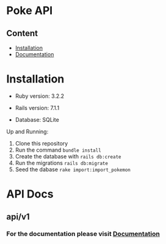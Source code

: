 # Poke API

## Content

- [Installation](#installation)
- [Documentation](#api-docs)

# Installation

- Ruby version: 3.2.2
- Rails version: 7.1.1

- Database: SQLite


Up and Running:
1. Clone this repository 
2. Run the command `bundle install`
3. Create the database with `rails db:create`
4. Run the migrations `rails db:migrate`
5. Seed the dabase `rake import:import_pokemon`


# API Docs

## api/v1 

### For the documentation please visit [Documentation](https://bevel-mars-3f9.notion.site/Documentation-PokeAPI-ebeaa340a3bd4bf0808baf9e521fc67b?pvs=4)